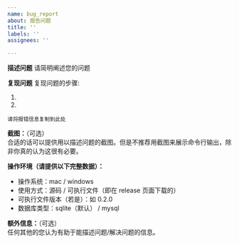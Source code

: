 ```yaml
---
name: bug_report
about: 报告问题
title: ''
labels: ''
assignees: ''

---
```


**描述问题**
请简明阐述您的问题

**复现问题**
复现问题的步骤:

<!-- 是如何操作才会触发您遇到的问题 -->

1. 
2. 

```
请将报错信息复制到此处
```

**截图：**（可选）  
合适的话可以提供用以描述问题的截图。但是不推荐用截图来展示命令行输出，除非你真的认为这很有必要。

**操作环境（请提供以下完整数据）：**  

- 操作系统：mac / windows
- 使用方式：源码 / 可执行文件（即在 release 页面下载的）
- 可执行文件版本（若是）：如 0.2.0
- 数据库类型：sqlite（默认） / mysql

**额外信息：**（可选）  
任何其他的您认为有助于能描述问题/解决问题的信息。

<!-- 最后 -->
<!-- 可以点下右上角的 Preview 确认预览样式是否理想 -->

